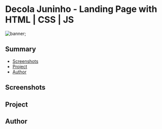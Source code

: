 # Decola Juninho - Landing Page with HTML | CSS | JS

![banner]();

## Summary
- [Screenshots](#screenshots)
- [Project](#project)
- [Author](#author)

## Screenshots

## Project

## Author
